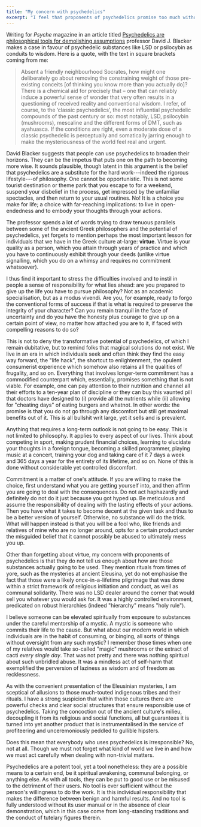 ```yaml
---
title: "My concern with psychedelics"
excerpt: "I feel that proponents of psychedelics promise too much without emphasising individual responsibility."
---
```


Writing for _Psyche_ magazine in an article titled [Psychedelics are philosophical tools for demolishing assumptions](https://psyche.co/ideas/psychedelics-are-philosophical-tools-for-demolishing-assumptions) professor David J. Blacker makes a case in favour of psychedelic substances like LSD or psilocybin as conduits to wisdom. Here is a quote, with the text in square brackets coming from me:

> Absent a friendly neighbourhood Socrates, how might one deliberately go about removing the constraining weight of those pre-existing conceits [of thinking you know more than you actually do]? There is a chemical aid for precisely that – one that can reliably induce a powerful sense of wonder that very often results in a questioning of received reality and conventional wisdom. I refer, of course, to the ‘classic psychedelics’, the most influential psychedelic compounds of the past century or so: most notably, LSD, psilocybin (mushrooms), mescaline and the different forms of DMT, such as ayahuasca. If the conditions are right, even a moderate dose of a classic psychedelic is perceptually and somatically jarring enough to make the mysteriousness of the world feel real and urgent.

David Blacker suggests that people can use psychedelics to broaden their horizons. They can be the impetus that puts one on the path to becoming more wise. It sounds plausible, though latent in this argument is the belief that psychedelics are a substitute for the hard work---indeed the rigorous lifestyle---of philosophy. One cannot be opportunistic. This is not some tourist destination or theme park that you escape to for a weekend, suspend your disbelief in the process, get impressed by the unfamiliar spectacles, and then return to your usual routines. No! It is a choice you make for life; a choice with far-reaching implications: to live in open-endedness and to embody your thoughts through your actions.

The professor spends a lot of words trying to draw tenuous parallels between some of the ancient Greek philosophers and the potential of psychedelics, yet forgets to mention perhaps the most important lesson for individuals that we have in the Greek culture at-large: **virtue**. Virtue is your quality as a person, which you attain through years of practice and which you have to continuously exhibit through your deeds (unlike virtue signalling, which you do on a whimsy and requires no commitment whatsoever).

I thus find it important to stress the difficulties involved and to instil in people a sense of responsibility for what lies ahead: are you prepared to give up the life you have to pursue philosophy? Not as an academic specialisation, but as a modus vivendi. Are you, for example, ready to forgo the conventional forms of success if that is what is required to preserve the integrity of your character? Can you remain tranquil in the face of uncertainty and do you have the honesty plus courage to give up on a certain point of view, no matter how attached you are to it, if faced with compelling reasons to do so?

This is not to deny the transformative potential of psychedelics, of which I remain dubitative, but to remind folks that magical solutions do not exist. We live in an era in which individuals seek and often think they find the easy way forward, the "life hack", the shortcut to enlightenment, the opulent consumerist experience which somehow also retains all the qualities of frugality, and so on. Everything that involves longer-term commitment has a commodified counterpart which, essentially, promises something that is not viable. For example, one can pay attention to their nutrition and channel all their efforts to a ten-year plan of discipline or they can buy this vaunted pill that doctors have designed to (i) provide all the nutrients while (ii) allowing for "cheating days" of eating burgers and whatnot. In other words: the promise is that you do not go through any discomfort but still get maximal benefits out of it. This is all bullshit writ large, yet it sells and is prevalent.

Anything that requires a long-term outlook is not going to be easy. This is not limited to philosophy. It applies to every aspect of our lives. Think about competing in sport, making prudent financial choices, learning to elucidate your thoughts in a foreign tongue, becoming a skilled programmer, playing music at a concert, training your dog and taking care of it 7 days a week and 365 days a year for the entirety of its lifetime, and so on. None of this is done without considerable yet controlled discomfort.

Commitment is a matter of one's attitude. If you are willing to make the choice, first understand what you are getting yourself into, and then affirm you are going to deal with the consequences. Do not act haphazardly and definitely do not do it just because you got hyped up. Be meticulous and assume the responsibility of dealing with the lasting effects of your actions. Then you have what it takes to become decent at the given task and thus to be a better version of yourself. Otherwise, no substance will do the trick. What will happen instead is that you will be a fool who, like friends and relatives of mine who are no longer around, opts for a certain product under the misguided belief that it cannot possibly be abused to ultimately mess you up.

Other than forgetting about virtue, my concern with proponents of psychedelics is that they do not tell us enough about how are those substances actually going to be used. They mention rituals from times of yore, such as the mysteries at ancient Eleusina, yet do not emphasise the fact that those were a likely once-in-a-lifetime pilgrimage that was done within a strict framework of religious initiation and conduct, as well as communal solidarity. There was no LSD dealer around the corner that would sell you whatever you would ask for. It was a highly controlled environment, predicated on robust hierarchies (indeed "hierarchy" means "holy rule").

I believe someone can be elevated spiritually from exposure to substances under the careful mentorship of a mystic. A mystic is someone who commits their life to the cause. But what about our modern world in which individuals are in the habit of consuming, or binging, all sorts of things without oversight from any such mystic? I remember those times when one of my relatives would take so-called "magic" mushrooms or the extract of cacti _every single day_. That was not pretty and there was nothing spiritual about such unbridled abuse. It was a mindless act of self-harm that exemplified the perversion of laziness as wisdom and of freedom as recklessness.

As with the convenient presentation of the Eleusinian mysteries, I am sceptical of allusions to those much-touted indigenous tribes and their rituals. I have a strong suspicion that within those cultures there are powerful checks and clear social structures that ensure responsible use of psychedelics. Taking the concoction out of the ancient culture's milieu, decoupling it from its religious and social functions, all but guarantees it is turned into yet another product that is instrumentalised in the service of profiteering and unceremoniously peddled to gullible hipsters.

Does this mean that everybody who uses psychedelics is irresponsible? No, not at all. Though we must not forget what kind of world we live in and how we must act carefully when dealing with non-trivial matters.

Psychedelics are a potent tool, yet a tool nonetheless: they are a possible means to a certain end, be it spiritual awakening, communal belonging, or anything else. As with all tools, they can be put to good use or be misused to the detriment of their users. No tool is ever sufficient without the person's willingness to do the work. It is this individual responsibility that makes the difference between benign and harmful results. And no tool is fully understood without its user manual or in the absence of clear demonstration, which in this case come from long-standing traditions and the conduct of tutelary figures therein.
